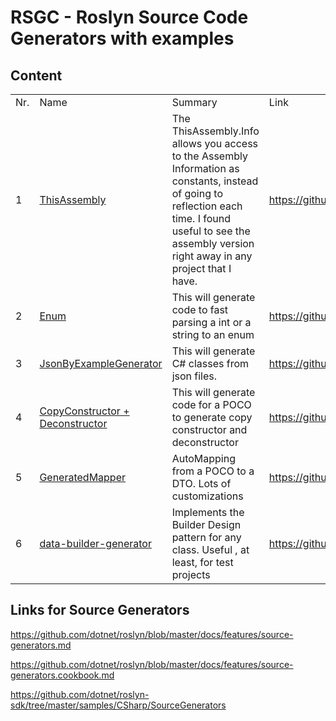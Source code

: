 # RSGC - Roslyn Source Code Generators with examples



## Content


<table>
<tr>
<td>Nr.</td><td>Name</td><td>Summary</td>
<td>Link</td>
</tr>

<tr>
<td>1</td>
<td>
<a href='https://github.com/ignatandrei/RSCG_Examples/tree/main/ApplicationVersion'>ThisAssembly</a>
</td>

<td>The ThisAssembly.Info allows you access to the Assembly Information as constants, instead of going to reflection each time. I found useful to see the assembly version right away in any project that I have.</td>

<td>
<a href='https://github.com/ignatandrei/RSCG_Examples/tree/main/ApplicationVersion'>
https://github.com/ignatandrei/RSCG_Examples/tree/main/ApplicationVersion
</a>
</td>

</tr>

<tr>
<td>2</td>
<td>
<a href='https://github.com/ignatandrei/RSCG_Examples/tree/main/Enum'>Enum</a>
</td>

<td>This will generate code to fast parsing a int or a string to an enum</td>

<td>
<a href='https://github.com/ignatandrei/RSCG_Examples/tree/main/Enum'>
https://github.com/ignatandrei/RSCG_Examples/tree/main/Enum
</a>
</td>

</tr>

<tr>
<td>3</td>
<td>
<a href='https://github.com/ignatandrei/RSCG_Examples/tree/main/JsonToClass'>JsonByExampleGenerator</a>
</td>

<td>This will generate C# classes from json files.</td>

<td>
<a href='https://github.com/ignatandrei/RSCG_Examples/tree/main/JsonToClass'>
https://github.com/ignatandrei/RSCG_Examples/tree/main/JsonToClass
</a>
</td>

</tr>

<tr>
<td>4</td>
<td>
<a href='https://github.com/ignatandrei/RSCG_Examples/tree/main/CopyConstructor'>CopyConstructor + Deconstructor</a>
</td>

<td>This will generate code for a POCO to generate copy constructor and deconstructor</td>

<td>
<a href='https://github.com/ignatandrei/RSCG_Examples/tree/main/CopyConstructor'>
https://github.com/ignatandrei/RSCG_Examples/tree/main/CopyConstructor
</a>
</td>

</tr>

<tr>
<td>5</td>
<td>
<a href='https://github.com/ignatandrei/RSCG_Examples/tree/main/DTOMapper'>GeneratedMapper</a>
</td>

<td>AutoMapping from a POCO to a DTO. Lots of customizations</td>

<td>
<a href='https://github.com/ignatandrei/RSCG_Examples/tree/main/DTOMapper'>
https://github.com/ignatandrei/RSCG_Examples/tree/main/DTOMapper
</a>
</td>

</tr>

<tr>
<td>6</td>
<td>
<a href='https://github.com/ignatandrei/RSCG_Examples/tree/main/DP_Builder'>data-builder-generator</a>
</td>

<td>Implements the Builder Design pattern for any class. Useful , at least, for test projects </td>

<td>
<a href='https://github.com/ignatandrei/RSCG_Examples/tree/main/DP_Builder'>
https://github.com/ignatandrei/RSCG_Examples/tree/main/DP_Builder
</a>
</td>

</tr>

</table>

## Links for Source Generators

https://github.com/dotnet/roslyn/blob/master/docs/features/source-generators.md

https://github.com/dotnet/roslyn/blob/master/docs/features/source-generators.cookbook.md

https://github.com/dotnet/roslyn-sdk/tree/master/samples/CSharp/SourceGenerators

